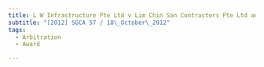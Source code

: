 ```yaml
---
title: L W Infrastructure Pte Ltd v Lim Chin San Contractors Pte Ltd and another appeal 
subtitle: "[2012] SGCA 57 / 18\_October\_2012"
tags:
  - Arbitration
  - Award

---
```


